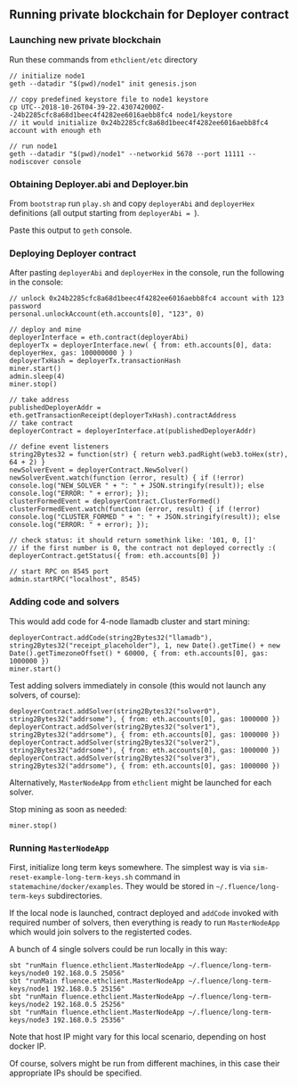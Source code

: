 ## Running private blockchain for Deployer contract

### Launching new private blockchain 

Run these commands from `ethclient/etc` directory

```
// initialize node1
geth --datadir "$(pwd)/node1" init genesis.json

// copy predefined keystore file to node1 keystore
cp UTC--2018-10-26T04-39-22.430742000Z--24b2285cfc8a68d1beec4f4282ee6016aebb8fc4 node1/keystore
// it would initialize 0x24b2285cfc8a68d1beec4f4282ee6016aebb8fc4 account with enough eth

// run node1
geth --datadir "$(pwd)/node1" --networkid 5678 --port 11111 --nodiscover console
```

### Obtaining Deployer.abi and Deployer.bin

From `bootstrap` run `play.sh` and copy `deployerAbi` and `deployerHex` definitions (all output starting from `deployerAbi = `).

Paste this output to `geth` console.

### Deploying Deployer contract

After pasting `deployerAbi` and `deployerHex` in the console, run the following in the console:

```
// unlock 0x24b2285cfc8a68d1beec4f4282ee6016aebb8fc4 account with 123 password
personal.unlockAccount(eth.accounts[0], "123", 0)

// deploy and mine
deployerInterface = eth.contract(deployerAbi)
deployerTx = deployerInterface.new( { from: eth.accounts[0], data: deployerHex, gas: 100000000 } )
deployerTxHash = deployerTx.transactionHash
miner.start()
admin.sleep(4)
miner.stop()

// take address
publishedDeployerAddr = eth.getTransactionReceipt(deployerTxHash).contractAddress
// take contract
deployerContract = deployerInterface.at(publishedDeployerAddr)

// define event listeners
string2Bytes32 = function(str) { return web3.padRight(web3.toHex(str), 64 + 2) }
newSolverEvent = deployerContract.NewSolver()
newSolverEvent.watch(function (error, result) { if (!error) console.log("NEW_SOLVER " + ": " + JSON.stringify(result)); else console.log("ERROR: " + error); });
clusterFormedEvent = deployerContract.ClusterFormed()
clusterFormedEvent.watch(function (error, result) { if (!error) console.log("CLUSTER_FORMED " + ": " + JSON.stringify(result)); else console.log("ERROR: " + error); });

// check status: it should return somethink like: '101, 0, []'
// if the first number is 0, the contract not deployed correctly :( 
deployerContract.getStatus({ from: eth.accounts[0] })

// start RPC on 8545 port
admin.startRPC("localhost", 8545)
```

### Adding code and solvers

This would add code for 4-node llamadb cluster and start mining: 

```
deployerContract.addCode(string2Bytes32("llamadb"), string2Bytes32("receipt_placeholder"), 1, new Date().getTime() + new Date().getTimezoneOffset() * 60000, { from: eth.accounts[0], gas: 1000000 })
miner.start()

```

Test adding solvers immediately in console (this would not launch any solvers, of course):

```
deployerContract.addSolver(string2Bytes32("solver0"), string2Bytes32("addrsome"), { from: eth.accounts[0], gas: 1000000 })
deployerContract.addSolver(string2Bytes32("solver1"), string2Bytes32("addrsome"), { from: eth.accounts[0], gas: 1000000 })
deployerContract.addSolver(string2Bytes32("solver2"), string2Bytes32("addrsome"), { from: eth.accounts[0], gas: 1000000 })
deployerContract.addSolver(string2Bytes32("solver3"), string2Bytes32("addrsome"), { from: eth.accounts[0], gas: 1000000 })
```

Alternatively, `MasterNodeApp` from `ethclient` might be launched for each solver.

Stop mining as soon as needed:

```
miner.stop()
```

### Running `MasterNodeApp`

First, initialize long term keys somewhere.
The simplest way is via `sim-reset-example-long-term-keys.sh` command in `statemachine/docker/examples`.
They would be stored in `~/.fluence/long-term-keys` subdirectories.

If the local node is launched, contract deployed and `addCode` invoked with required number of solvers, 
then everything is ready to run `MasterNodeApp` which would join solvers to the registerted codes.

A bunch of 4 single solvers could be run locally in this way:

```
sbt "runMain fluence.ethclient.MasterNodeApp ~/.fluence/long-term-keys/node0 192.168.0.5 25056"
sbt "runMain fluence.ethclient.MasterNodeApp ~/.fluence/long-term-keys/node1 192.168.0.5 25156"
sbt "runMain fluence.ethclient.MasterNodeApp ~/.fluence/long-term-keys/node2 192.168.0.5 25256"
sbt "runMain fluence.ethclient.MasterNodeApp ~/.fluence/long-term-keys/node3 192.168.0.5 25356"
```

Note that host IP might vary for this local scenario, depending on host docker IP.   

Of course, solvers might be run from different machines, in this case their appropriate IPs should be specified.